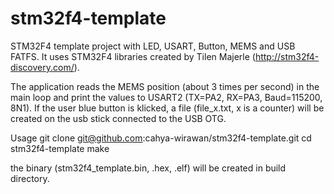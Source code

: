 # stm32f4-template
STM32F4 template project with LED, USART, Button, MEMS and USB FATFS. It uses STM32F4 libraries created by Tilen Majerle (http://stm32f4-discovery.com/).

The application reads the MEMS position (about 3 times per second) in the main loop and print the values to USART2 
(TX=PA2, RX=PA3, Baud=115200, 8N1). If the user blue button is klicked, a file (file_x.txt, x is a counter) will be created on the usb stick connected to the USB OTG.

Usage
git clone git@github.com:cahya-wirawan/stm32f4-template.git
cd stm32f4-template
make

the binary (stm32f4_template.bin, .hex, .elf) will be created in build directory.
